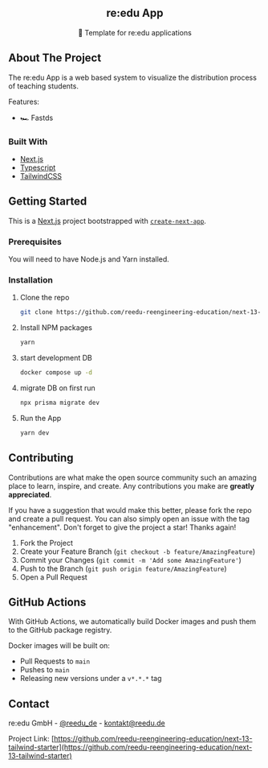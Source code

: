 <div align="center">
  <h2 align="center">re:edu App</h2>

  <p align="center">
     🚀 Template for re:edu applications
    <br />
  </p>
</div>

<!-- ABOUT THE PROJECT -->

## About The Project

The re:edu App is a web based system to visualize the distribution process of teaching students.

Features:

- 🏎 Fastds

### Built With

- [Next.js](https://nextjs.org/)
- [Typescript](https://www.typescriptlang.org/)
- [TailwindCSS](https://tailwindcss.com/)

<!-- GETTING STARTED -->

## Getting Started

This is a [Next.js](https://nextjs.org/) project bootstrapped with [`create-next-app`](https://github.com/vercel/next.js/tree/canary/packages/create-next-app).

### Prerequisites

You will need to have Node.js and Yarn installed.

### Installation

1. Clone the repo
   ```sh
   git clone https://github.com/reedu-reengineering-education/next-13-tailwind-starter.git
   ```
2. Install NPM packages
   ```sh
   yarn
   ```
3. start development DB
   ```sh
   docker compose up -d
   ```
4. migrate DB on first run
   ```sh
   npx prisma migrate dev
   ```
5. Run the App
   ```sh
   yarn dev
   ```

<!-- CONTRIBUTING -->

## Contributing

Contributions are what make the open source community such an amazing place to learn, inspire, and create. Any contributions you make are **greatly appreciated**.

If you have a suggestion that would make this better, please fork the repo and create a pull request. You can also simply open an issue with the tag "enhancement".
Don't forget to give the project a star! Thanks again!

1. Fork the Project
2. Create your Feature Branch (`git checkout -b feature/AmazingFeature`)
3. Commit your Changes (`git commit -m 'Add some AmazingFeature'`)
4. Push to the Branch (`git push origin feature/AmazingFeature`)
5. Open a Pull Request

## GitHub Actions

With GitHub Actions, we automatically build Docker images and push them to the GitHub package registry.

Docker images will be built on:

- Pull Requests to `main`
- Pushes to `main`
- Releasing new versions under a `v*.*.*` tag

<!-- CONTACT -->

## Contact

re:edu GmbH - [@reedu_de](https://twitter.com/reedu_de) - kontakt@reedu.de

Project Link: [https://github.com/reedu-reengineering-education/next-13-tailwind-starter](https://github.com/reedu-reengineering-education/next-13-tailwind-starter)

